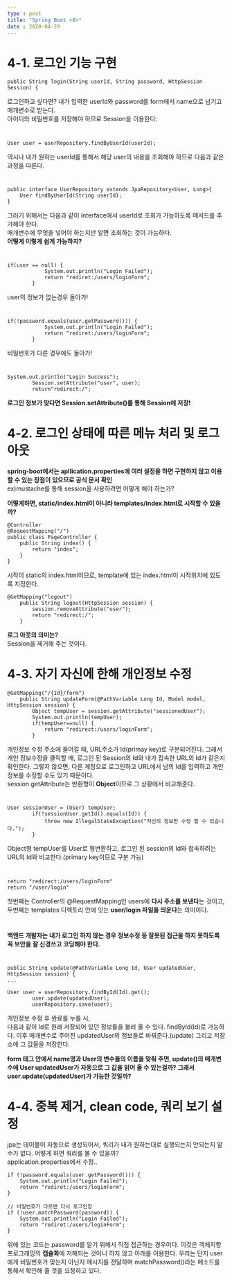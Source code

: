 ```yaml
---
type : post
title: "Spring Boot <8>"
date : 2020-04-29
---
```


# 4-1. 로그인 기능 구현

```
public String login(String userId, String password, HttpSession Session) {
```
로그인하고 싶다면? 내가 입력한 userId와 password를 form에서 name으로 넘기고 매개변수로 받는다.   
아이디와 비밀번호를 저장해야 하므로 Session을 이용한다.
#
```
User user = userRepository.findByUserId(userId);
```
역시나 내가 원하는 userId를 통해서 해당 user의 내용을 조회해야 하므로 다음과 같은 과정을 따른다.
#
```
public interface UserRepository extends JpaRepository<User, Long>{
	User findByUserId(String userId);
}
```
그러기 위해서는 다음과 같이 interface에서 userId로 조회가 가능하도록 메서드를 추가해야 한다.   
매개변수에 무엇을 넣어야 하는지만 알면 조회하는 것이 가능하다.   
**어떻게 이렇게 쉽게 가능하지?**

#
```
if(user == null) {
			System.out.println("Login Failed");
			return "rediret:/users/loginForm";
		}
```
user의 정보가 없는경우 돌아가!
#
```
if(!password.equals(user.getPassword())) {
			System.out.println("Login Failed");
			return "rediret:/users/loginForm";
		}
```
비밀번호가 다른 경우에도 돌아가!
#
```
System.out.println("Login Success");
		Session.setAttribute("user", user);
		return"redirect:/";
```
**로그인 정보가 맞다면 Session.setAttribute()를 통해 Session에 저장!**
#

# 4-2. 로그인 상태에 따른 메뉴 처리 및 로그아웃

**spring-boot에서는 apllication.properties에 여러 설정을 하면 구현하지 않고 이용할 수 있는 장점이 있으므로 공식 문서 확인**   
ex)mustache를 통해 session을 사용하려면 어떻게 해야 하는가?   

**어떻게하면, static/index.html이 아니라 templates/index.html로 시작할 수 있을까?**

```
@Controller
@RequestMapping("/")
public class PageController {
	public String index() {
		return "index";
	}
}
```
시작이 static의 index.html이므로, template에 있는 index.html이 시작위치에 있도록 지정한다.

```
@GetMapping("logout")
	public String logout(HttpSession session) {
		session.removeAttribute("user");
		return "redirect:/";
	}
```
**로그 아웃의 의미는?**   
Session을 제거해 주는 것이다.
#

# 4-3. 자기 자신에 한해 개인정보 수정
```
@GetMapping("/{Id}/form")
	public String updateForm(@PathVariable Long Id, Model model, HttpSession session) {
		Object tempUser = session.getAttribute("sessionedUser");
		System.out.println(tempUser);
		if(tempUser==null) {
			return "redirect:/users/loginForm";
		}
```   
개인정보 수정 주소에 들어갈 때, URL주소가 Id(primay key)로 구분되어진다. 그래서 개인 정보수정을 클릭할 때, 로그인 된 Session의 Id와 내가 접속한 URL의 Id가 같은지 확인한다. 그렇지 않으면, 다른 계정으로 로그인하고 URL에서 남의 Id를 입력하고 개인정보를 수정할 수도 있기 때문이다.   
session.getAttribute는 반환형이 **Object**이므로 그 상황에서 비교해준다.
#
```
User sessionUser = (User) tempUser;
		if(!sessionUser.getId().equals(Id)) {
			throw new IllegalStateException("자신의 정보만 수정 할 수 있습니다.");
		}
```
Object형 tempUser를 User로 형변환하고, 로그인 된 session의 Id와 접속하려는 URL의 Id와 비교한다.(primary key이므로 구분 가능)
#

```
return "redirect:/users/loginForm"      
return "/user/login"
```
첫번째는 Controller의 @RequestMapping인 users에 **다시 주소를 보낸다**는 것이고,   
두번째는 templates 디렉토리 안에 잇는 **user/login 파일을 띄운다**는 의미이다.   
#

**백엔드 개발자는 내가 로그인 하지 않는 경우 정보수정 등 잘못된 접근을 하지 못하도록 꼭 보안을 잘 신경쓰고 코딩해야 한다.**   
#

```
public String update(@PathVariable Long Id, User updatedUser, HttpSession session) {
...   

User user = userRepository.findById(Id).get();
		user.update(updatedUser);
		userRepository.save(user);
```
개인정보 수정 후 완료를 누를 시,   
다음과 같이 Id로 원래 저장되어 있던 정보들을 불러 올 수 있다. findById(Id)로 가능하다. 이후 매개변수로 주어진 updatedUser의 정보들로 바꿔준다.(update)  그리고 저장소에 그 값들을 저장한다. 

**form 태그 안에서 name명과 User의 변수들의 이름을 맞춰 주면, update()의 매개변수에 User updatedUser가 자동으로 그 값을 읽어 올 수 있는걸까? 그래서 user.update(updatedUser)가 가능한 것일까?** 

# 4-4. 중복 제거, clean code, 쿼리 보기 설정

jpa는 테이블이 자동으로 생성되어서, 쿼리가 내가 원하는대로 실행되는지 안되는지 알 수가 없다. 어떻게 하면 쿼리를 볼 수 있을까?   
application.properties에서 수정..   
```
if (!password.equals(user.getPassword())) {
	System.out.println("Login Failed");
	return "rediret:/users/loginForm";
}
		
// 비밀번호가 다르면 다시 로그인창
if (!user.matchPassword(password)) {
	System.out.println("Login Failed");
	return "rediret:/users/loginForm";
}
```
위에 있는 코드는 password를 알기 위해서 직접 접근하는 경우이다. 이것은 객체지향프로그래밍의 **캡슐화**에 저해되는 것이니 하지 않고 아래를 이용한다. 우리는 단지 user에게 비밀번호가 맞는지 아닌지 메시지를 전달하며 matchPassword()라는 메소드를 통해서 확인해 줄 것을 요청하고 있다. 




